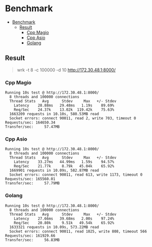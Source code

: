 # Benchmark

- [Benchmark](#benchmark)
  - [Result](#result)
    - [Cpp Magio](#cpp-magio)
    - [Cpp Asio](#cpp-asio)
    - [Golang](#golang)

## Result

> wrk -t 8 -c 100000 -d 10 <http://172.30.48.1:8000/>

### Cpp Magio

```shell
Running 10s test @ http://172.30.48.1:8000/
  8 threads and 100000 connections
  Thread Stats   Avg      Stdev     Max   +/- Stdev
    Latency    28.88ms   29.48ms   1.19s    89.69%
    Req/Sec    24.37k    13.02k  119.42k    75.63%
  1663209 requests in 10.10s, 580.53MB read
  Socket errors: connect 90011, read 2, write 703, timeout 0
Requests/sec: 164650.34
Transfer/sec:     57.47MB
```

### Cpp Asio

```shell
Running 10s test @ http://172.30.48.1:8000/
  8 threads and 100000 connections
  Thread Stats   Avg      Stdev     Max   +/- Stdev
    Latency    33.27ms   44.99ms   1.59s    94.57%
    Req/Sec    21.77k     8.79k   45.04k    65.92%
  1669901 requests in 10.09s, 582.87MB read
  Socket errors: connect 90011, read 613, write 1173, timeout 0
Requests/sec: 165560.01
Transfer/sec:     57.79MB
```

### Golang

```shell
Running 10s test @ http://172.30.48.1:8000/
  8 threads and 100000 connections
  Thread Stats   Avg      Stdev     Max   +/- Stdev
    Latency    27.66ms   39.68ms   2.00s    97.24%
    Req/Sec    20.80k     9.51k   49.54k    65.92%
  1633321 requests in 10.09s, 573.22MB read
  Socket errors: connect 90011, read 1025, write 808, timeout 566
Requests/sec: 161929.66
Transfer/sec:     56.83MB
```

